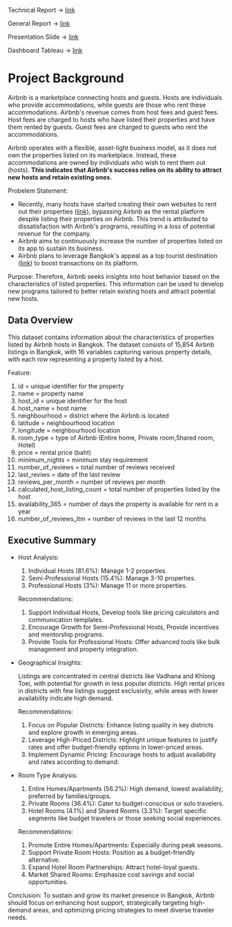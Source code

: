 Technical Report -> [link](https://drive.google.com/file/d/1qpXoxjIiZv7kz7A_IWCw9HAVcY16zq8h/view?usp=sharing)

General Report -> [link](https://drive.google.com/file/d/1b8rNF1sc88NYUs8VNwSm-y3sitwwIji3/view?usp=sharing)

Presentation Slide -> [link](https://drive.google.com/file/d/1-1b91ovZEEkQW1mI1OVQlVZnq9gieiyw/view?usp=sharing)

Dashboard Tableau -> [link](https://public.tableau.com/app/profile/fadhlan.auffar/viz/AirbnbListingAnalysis_17253312519050/Dashboard1?publish=yes)

# Project Background
Airbnb is a marketplace connecting hosts and guests. Hosts are individuals who provide accommodations, while guests are those who rent these accommodations. Airbnb's revenue comes from host fees and guest fees. Host fees are charged to hosts who have listed their properties and have them rented by guests. Guest fees are charged to guests who rent the accommodations.

Airbnb operates with a flexible, asset-light business model, as it does not own the properties listed on its marketplace. Instead, these accommodations are owned by individuals who wish to rent them out (hosts). **This indicates that Airbnb's success relies on its ability to attract new hosts and retain existing ones.**

Probelem Statement:
- Recently, many hosts have started creating their own websites to rent out their properties ([link](https://www.cnbc.com/2020/05/06/airbnb-hosts-are-building-their-own-direct-booking-websites-in-revolt.html)), bypassing Airbnb as the rental platform despite listing their properties on Airbnb. This trend is attributed to dissatisfaction with Airbnb's programs, resulting in a loss of potential revenue for the company.
- Airbnb aims to continuously increase the number of properties listed on its app to sustain its business.
- Airbnb plans to leverage Bangkok's appeal as a top tourist destination ([link](https://www.liputan6.com/lifestyle/read/4056210/bangkok-kembali-duduki-peringkat-pertama-kota-tujuan-turis-di-dunia)) to boost transactions on its platform.

Purpose:
Therefore, Airbnb seeks insights into host behavior based on the characteristics of listed properties. This information can be used to develop new programs tailored to better retain existing hosts and attract potential new hosts.

## Data Overview
This dataset contains information about the characteristics of properties listed by Airbnb hosts in Bangkok. The dataset consists of 15,854 Airbnb listings in Bangkok, with 16 variables capturing various property details, with each row representing a property listed by a host.

Feature:
1. id = unique identifier for the property
2. name = property name
3. host_id = unique identifier for the host
4. host_name = host name
5. neighbourhood = district where the Airbnb is located
6. latitude = neighbourhood location
7. longitude = neighbourhood location
8. room_type = type of Airbnb (Entire home, Private room,Shared room, Hotel)
9. price = rental price (baht)
10. minimum_nights = minimum stay requirement
11. number_of_reviews = total number of reviews received
12. last_reviws = date of the last review
13. reviews_per_month = number of reviews per month
14. calculated_host_listing_count = total number of properties listed by the host
15. availability_365 = number of days the property is available for rent in a year
16. number_of_reviews_ltm = number of reviews in the last 12 months


## Executive Summary
- Host Analysis:
  
  1. Individual Hosts (81.6%): Manage 1-2 properties.
  2. Semi-Professional Hosts (15.4%): Manage 3-10 properties.
  3. Professional Hosts (3%): Manage 11 or more properties.

  Recommendations:
  1. Support Individual Hosts, Develop tools like pricing calculators and communication templates.
  2. Encourage Growth for Semi-Professional Hosts, Provide incentives and mentorship programs.
  3. Provide Tools for Professional Hosts: Offer advanced tools like bulk management and property integration.

- Geographical Insights:
  
  Listings are concentrated in central districts like Vadhana and Khlong Toei, with potential for growth in less popular districts.
  High rental prices in districts with few listings suggest exclusivity, while areas with lower availability indicate high demand.

  Recommendations:
  1. Focus on Popular Districts: Enhance listing quality in key districts and explore growth in emerging areas.
  2. Leverage High-Priced Districts: Highlight unique features to justify rates and offer budget-friendly options in lower-priced areas.
  3. Implement Dynamic Pricing: Encourage hosts to adjust availability and rates according to demand.

- Room Type Analysis:
  
  1. Entire Homes/Apartments (56.2%): High demand, lowest availability, preferred by families/groups.
  2. Private Rooms (36.4%): Cater to budget-conscious or solo travelers.
  3. Hotel Rooms (4.1%) and Shared Rooms (3.3%): Target specific segments like budget travelers or those seeking social experiences.
  
  Recommendations:
  1. Promote Entire Homes/Apartments: Especially during peak seasons.
  2. Support Private Room Hosts: Position as a budget-friendly alternative.
  3. Expand Hotel Room Partnerships: Attract hotel-loyal guests.
  4. Market Shared Rooms: Emphasize cost savings and social opportunities.

Conclusion: To sustain and grow its market presence in Bangkok, Airbnb should focus on enhancing host support, strategically targeting high-demand areas, and optimizing pricing strategies to meet diverse traveler needs.






